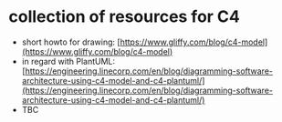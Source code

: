 # collection of resources for C4

* short howto for drawing: [https://www.gliffy.com/blog/c4-model](https://www.gliffy.com/blog/c4-model)
* in regard with PlantUML: [https://engineering.linecorp.com/en/blog/diagramming-software-architecture-using-c4-model-and-c4-plantuml/](https://engineering.linecorp.com/en/blog/diagramming-software-architecture-using-c4-model-and-c4-plantuml/)
* TBC
